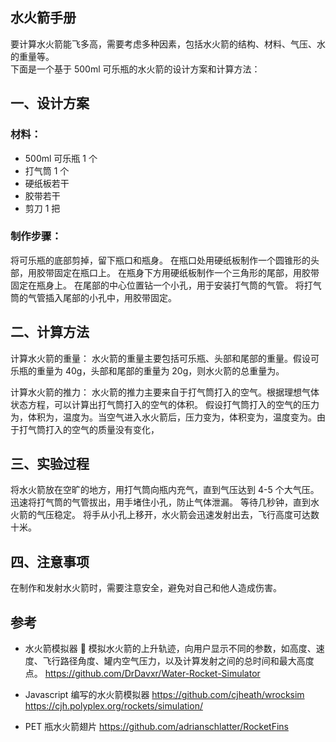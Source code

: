 水火箭手册
-------

要计算水火箭能飞多高，需要考虑多种因素，包括水火箭的结构、材料、气压、水的重量等。  
下面是一个基于 500ml 可乐瓶的水火箭的设计方案和计算方法：

## 一、设计方案
### 材料：
- 500ml 可乐瓶 1 个
- 打气筒 1 个
- 硬纸板若干
- 胶带若干
- 剪刀 1 把

### 制作步骤：
将可乐瓶的底部剪掉，留下瓶口和瓶身。
在瓶口处用硬纸板制作一个圆锥形的头部，用胶带固定在瓶口上。
在瓶身下方用硬纸板制作一个三角形的尾部，用胶带固定在瓶身上。
在尾部的中心位置钻一个小孔，用于安装打气筒的气管。
将打气筒的气管插入尾部的小孔中，用胶带固定。

## 二、计算方法
计算水火箭的重量：
水火箭的重量主要包括可乐瓶、头部和尾部的重量。假设可乐瓶的重量为 40g，头部和尾部的重量为 20g，则水火箭的总重量为。

计算水火箭的推力：
水火箭的推力主要来自于打气筒打入的空气。根据理想气体状态方程，可以计算出打气筒打入的空气的体积。
假设打气筒打入的空气的压力为，体积为，温度为。当空气进入水火箭后，压力变为，体积变为，温度变为。由于打气筒打入的空气的质量没有变化，

## 三、实验过程
将水火箭放在空旷的地方，用打气筒向瓶内充气，直到气压达到 4-5 个大气压。
迅速将打气筒的气管拔出，用手堵住小孔，防止气体泄漏。
等待几秒钟，直到水火箭的气压稳定。
将手从小孔上移开，水火箭会迅速发射出去，飞行高度可达数十米。

## 四、注意事项
在制作和发射水火箭时，需要注意安全，避免对自己和他人造成伤害。


## 参考

- 水火箭模拟器 🚀
模拟水火箭的上升轨迹，向用户显示不同的参数，如高度、速度、飞行路径角度、罐内空气压力，以及计算发射之间的总时间和最大高度点。
https://github.com/DrDavxr/Water-Rocket-Simulator

- Javascript 编写的水火箭模拟器
https://github.com/cjheath/wrocksim
https://cjh.polyplex.org/rockets/simulation/

- PET 瓶水火箭翅片
https://github.com/adrianschlatter/RocketFins





